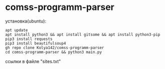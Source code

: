 # comss-programm-parser
установка(ubuntu):
  ```linux
apt update
apt install python3 && apt install gitsome && apt install python3-pip
pip3 install requests
pip3 install beautifulsoup4
gh repo clone Kolya142/comss-programm-parser
cd comss-programm-parser && python3 main.py
```
ссылки в файле "sites.txt"
